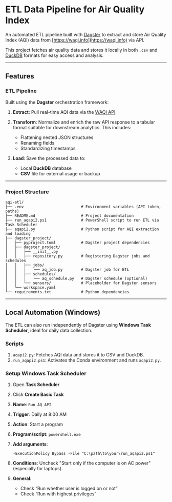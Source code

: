 # ETL Data Pipeline for Air Quality Index

An automated ETL pipeline built with [Dagster](https://dagster.io/) to extract and store Air Quality Index (AQI) data from [https://waqi.info](https://waqi.info) via API.

This project fetches air quality data and stores it locally in both `.csv` and [DuckDB](https://duckdb.org/) formats for easy access and analysis.

---

## Features

### ETL Pipeline

Built using the **Dagster** orchestration framework:

1. **Extract**: Pull real-time AQI data via the [WAQI API](https://aqicn.org/api/).
2. **Transform**: Normalize and enrich the raw API response to a tabular format suitable for downstream analytics. This includes:

   * Flattening nested JSON structures
   * Renaming fields
   * Standardizing timestamps
3. **Load**: Save the processed data to:

   * Local **DuckDB** database
   * **CSV** file for external usage or backup

---

### Project Structure

```
aqi-etl/
├── .env                         # Environment variables (API token, paths)
├── README.md                    # Project documentation
├── run_aqapi2.ps1               # PowerShell script to run ETL via Task Scheduler
├── aqapi2.py                    # Python script for AQI extraction and loading
├── dagster_project/
│   ├── pyproject.toml           # Dagster project dependencies
│   ├── dagster_project/
│   │   ├── __init__.py
│   │   ├── repository.py        # Registering Dagster jobs and schedules
│   │   ├── jobs/
│   │   │   └── aq_job.py        # Dagster job for ETL
│   │   ├── schedules/
│   │   │   └── aq_schedule.py   # Dagster schedule (optional)
│   │   └── sensors/             # Placeholder for Dagster sensors
│   └── workspace.yaml
└── requirements.txt             # Python dependencies
```

---

## Local Automation (Windows)

The ETL can also run independently of Dagster using **Windows Task Scheduler**, ideal for daily data collection.

### Scripts

1. `aqapi2.py`: Fetches AQI data and stores it to CSV and DuckDB.
2. `run_aqapi2.ps1`: Activates the Conda environment and runs `aqapi2.py`.

### Setup Windows Task Scheduler

1. Open **Task Scheduler**
2. Click **Create Basic Task**
3. **Name**: `Run AQ API`
4. **Trigger**: Daily at 8:00 AM
5. **Action**: Start a program
6. **Program/script**: `powershell.exe`
7. **Add arguments**:

   ```
   -ExecutionPolicy Bypass -File "C:\path\to\your\run_aqapi2.ps1"
   ```
8. **Conditions**: Uncheck "Start only if the computer is on AC power" (especially for laptops).
9. **General**:

   * Check “Run whether user is logged on or not”
   * Check “Run with highest privileges”


